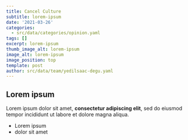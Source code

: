 ```yaml
---
title: Cancel Culture
subtitle: lorem-ipsum
date: '2021-03-26'
categories:
  - src/data/categories/opinion.yaml
tags: []
excerpt: lorem-ipsum
thumb_image_alt: lorem-ipsum
image_alt: lorem-ipsum
image_position: top
template: post
author: src/data/team/yedilsaac-degu.yaml
---
```

## Lorem ipsum

Lorem ipsum dolor sit amet, **consectetur adipiscing elit**, sed do eiusmod tempor incididunt ut labore et dolore magna aliqua.

- Lorem ipsum
- dolor sit amet